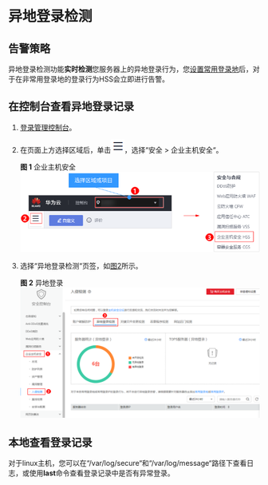 # 异地登录检测<a name="hss_01_0022"></a>

## 告警策略<a name="section201201758512"></a>

异地登录检测功能**实时检测**您服务器上的异地登录行为，您[设置常用登录地](安全配置.md#section1448034163012)后，对于在非常用登录地的登录行为HSS会立即进行告警。

## 在控制台查看异地登录记录<a name="section19290164117528"></a>

1.  [登录管理控制台](https://console.huaweicloud.com)。
2.  在页面上方选择区域后，单击![](figures/icon-servicelist.png)，选择“安全  \>  企业主机安全“。

    **图 1**  企业主机安全<a name="hss_01_0229_fig1271516227232"></a>  
    ![](figures/企业主机安全.png "企业主机安全")

3.  选择“异地登录检测“页签，如[图2](#fig4864925517049)所示。

    **图 2**  异地登录<a name="fig4864925517049"></a>  
    ![](figures/异地登录.png "异地登录")


## 本地查看登录记录<a name="section7584164311575"></a>

对于linux主机，您可以在“/var/log/secure“和“/var/log/message“路径下查看日志，或使用**last**命令查看登录记录中是否有异常登录。

